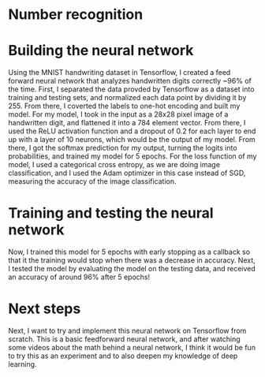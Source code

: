# Number recognition

# Building the neural network
Using the MNIST handwriting dataset in Tensorflow, I created a feed forward neural network that analyzes handwritten digits correctly ~96% of the time. First, I separated the data provded by Tensorflow as a dataset into training and testing sets, and normalized each data point by dividing it by 255. From there, I coverted the labels to one-hot encoding and built my model. For my model, I took in the input as a 28x28 pixel image of a handwritten digit, and flattened it into a 784 element vector. From there, I used the ReLU activation function and a dropout of 0.2 for each layer to end up with a layer of 10 neurons, which would be the output of my model. From there, I got the softmax prediction for my output, turning the logits into probabilities, and trained my model for 5 epochs. For the loss function of my model, I used a categorical cross entropy, as we are doing image classification, and I used the Adam optimizer in this case instead of SGD, measuring the accuracy of the image classification. 

# Training and testing the neural network
Now, I trained this model for 5 epochs with early stopping as a callback so that it the training would stop when there was a decrease in accuracy. Next, I tested the model by evaluating the model on the testing data, and received an accuracy of around 96% after 5 epochs!

# Next steps
Next, I want to try and implement this neural network on Tensorflow from scratch. This is a basic feedforward neural network, and after watching some videos about the math behind a neural network, I think it would be fun to try this as an experiment and to also deepen my knowledge of deep learning.
